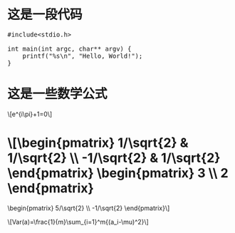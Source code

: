这是一段代码
===========

<pre class="prettyprint">
#include&lt;stdio.h&gt;

int main(int argc, char** argv) {
    printf("%s\n", "Hello, World!");
}
</pre>

这是一些数学公式
===============

\\[e^{i\\pi}+1=0\\]

\\[\\begin{pmatrix}
  1/\\sqrt{2}  & 1/\\sqrt{2} \\\\
  -1/\\sqrt{2} & 1/\\sqrt{2}
\\end{pmatrix}
\\begin{pmatrix}
  3 \\\\
  2
\\end{pmatrix}
=
\\begin{pmatrix}
  5/\\sqrt{2} \\\\
  -1/\\sqrt{2}
\\end{pmatrix}\\]

\\[Var(a)=\\frac{1}{m}\\sum\_{i=1}^m{(a\_i-\\mu)^2}\\]
